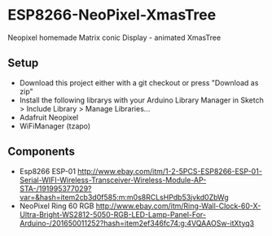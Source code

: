 # ESP8266-NeoPixel-XmasTree

Neopixel homemade Matrix conic Display - animated XmasTree

## Setup

* Download this project either with a git checkout or press "Download as zip"
* Install the following librarys with your Arduino Library Manager in Sketch > Include Library > Manage Libraries...
 * Adafruit Neopixel
 * WiFiManager (tzapo)

## Components
* Esp8266 ESP-01 http://www.ebay.com/itm/1-2-5PCS-ESP8266-ESP-01-Serial-WIFI-Wireless-Transceiver-Wireless-Module-AP-STA-/191995377029?var=&hash=item2cb3d0f585:m:m0s8RCLsHPdb53jvkd0ZbWg
* NeoPixel Ring 60 RGB http://www.ebay.com/itm/Ring-Wall-Clock-60-X-Ultra-Bright-WS2812-5050-RGB-LED-Lamp-Panel-For-Arduino-/201650011252?hash=item2ef346fc74:g:4VQAAOSw-itXtyq3